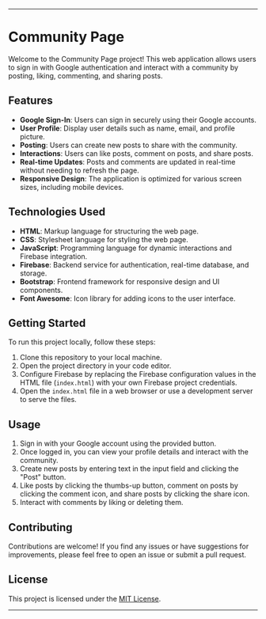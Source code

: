 

---

# Community Page

Welcome to the Community Page project! This web application allows users to sign in with Google authentication and interact with a community by posting, liking, commenting, and sharing posts.

## Features

- **Google Sign-In**: Users can sign in securely using their Google accounts.
- **User Profile**: Display user details such as name, email, and profile picture.
- **Posting**: Users can create new posts to share with the community.
- **Interactions**: Users can like posts, comment on posts, and share posts.
- **Real-time Updates**: Posts and comments are updated in real-time without needing to refresh the page.
- **Responsive Design**: The application is optimized for various screen sizes, including mobile devices.

## Technologies Used

- **HTML**: Markup language for structuring the web page.
- **CSS**: Stylesheet language for styling the web page.
- **JavaScript**: Programming language for dynamic interactions and Firebase integration.
- **Firebase**: Backend service for authentication, real-time database, and storage.
- **Bootstrap**: Frontend framework for responsive design and UI components.
- **Font Awesome**: Icon library for adding icons to the user interface.

## Getting Started

To run this project locally, follow these steps:

1. Clone this repository to your local machine.
2. Open the project directory in your code editor.
3. Configure Firebase by replacing the Firebase configuration values in the HTML file (`index.html`) with your own Firebase project credentials.
4. Open the `index.html` file in a web browser or use a development server to serve the files.

## Usage

1. Sign in with your Google account using the provided button.
2. Once logged in, you can view your profile details and interact with the community.
3. Create new posts by entering text in the input field and clicking the "Post" button.
4. Like posts by clicking the thumbs-up button, comment on posts by clicking the comment icon, and share posts by clicking the share icon.
5. Interact with comments by liking or deleting them.

## Contributing

Contributions are welcome! If you find any issues or have suggestions for improvements, please feel free to open an issue or submit a pull request.

## License

This project is licensed under the [MIT License](LICENSE).

---

